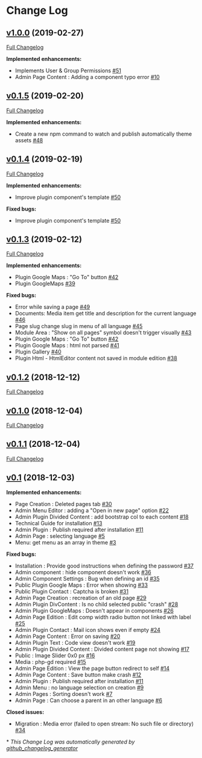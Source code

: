 # Change Log

## [v1.0.0](https://github.com/rohsyl/omega-l/tree/v1.0.0) (2019-02-27)
[Full Changelog](https://github.com/rohsyl/omega-l/compare/v0.1.5...v1.0.0)

**Implemented enhancements:**

- Implements User & Group Permissions [\#51](https://github.com/rohsyl/omega-l/issues/51)
- Admin Page Content : Adding a component typo error [\#10](https://github.com/rohsyl/omega-l/issues/10)

## [v0.1.5](https://github.com/rohsyl/omega-l/tree/v0.1.5) (2019-02-20)
[Full Changelog](https://github.com/rohsyl/omega-l/compare/v0.1.4...v0.1.5)

**Implemented enhancements:**

- Create a new npm command to watch and publish automatically theme assets [\#48](https://github.com/rohsyl/omega-l/issues/48)

## [v0.1.4](https://github.com/rohsyl/omega-l/tree/v0.1.4) (2019-02-19)
[Full Changelog](https://github.com/rohsyl/omega-l/compare/v0.1.3...v0.1.4)

**Implemented enhancements:**

- Improve plugin component's template [\#50](https://github.com/rohsyl/omega-l/issues/50)

**Fixed bugs:**

- Improve plugin component's template [\#50](https://github.com/rohsyl/omega-l/issues/50)

## [v0.1.3](https://github.com/rohsyl/omega-l/tree/v0.1.3) (2019-02-12)
[Full Changelog](https://github.com/rohsyl/omega-l/compare/v0.1.2...v0.1.3)

**Implemented enhancements:**

- Plugin Google Maps : "Go To" button  [\#42](https://github.com/rohsyl/omega-l/issues/42)
- Plugin GoogleMaps [\#39](https://github.com/rohsyl/omega-l/issues/39)

**Fixed bugs:**

- Error while saving a page [\#49](https://github.com/rohsyl/omega-l/issues/49)
- Documents: Media item get title and description for the current language [\#46](https://github.com/rohsyl/omega-l/issues/46)
- Page slug change slug in menu of all language [\#45](https://github.com/rohsyl/omega-l/issues/45)
- Module Area : "Show on all pages" symbol doesn't trigger visually [\#43](https://github.com/rohsyl/omega-l/issues/43)
- Plugin Google Maps : "Go To" button  [\#42](https://github.com/rohsyl/omega-l/issues/42)
- Plugin Google Maps : html not parsed [\#41](https://github.com/rohsyl/omega-l/issues/41)
- Plugin Gallery [\#40](https://github.com/rohsyl/omega-l/issues/40)
- Plugin Html - HtmlEditor content not saved in module edition [\#38](https://github.com/rohsyl/omega-l/issues/38)

## [v0.1.2](https://github.com/rohsyl/omega-l/tree/v0.1.2) (2018-12-12)
[Full Changelog](https://github.com/rohsyl/omega-l/compare/v0.1.0...v0.1.2)

## [v0.1.0](https://github.com/rohsyl/omega-l/tree/v0.1.0) (2018-12-04)
[Full Changelog](https://github.com/rohsyl/omega-l/compare/v0.1.1...v0.1.0)

## [v0.1.1](https://github.com/rohsyl/omega-l/tree/v0.1.1) (2018-12-04)
[Full Changelog](https://github.com/rohsyl/omega-l/compare/v0.1...v0.1.1)

## [v0.1](https://github.com/rohsyl/omega-l/tree/v0.1) (2018-12-03)
**Implemented enhancements:**

- Page Creation : Deleted pages tab [\#30](https://github.com/rohsyl/omega-l/issues/30)
- Admin Menu Editor : adding a "Open in new page" option [\#22](https://github.com/rohsyl/omega-l/issues/22)
- Admin Plugin Divided Content : add bootstrap col to each content [\#18](https://github.com/rohsyl/omega-l/issues/18)
- Technical Guide for installation [\#13](https://github.com/rohsyl/omega-l/issues/13)
- Admin Plugin : Publish required after installation [\#11](https://github.com/rohsyl/omega-l/issues/11)
- Admin Page : selecting language  [\#5](https://github.com/rohsyl/omega-l/issues/5)
- Menu: get menu as an array in theme [\#3](https://github.com/rohsyl/omega-l/issues/3)

**Fixed bugs:**

- Installation : Provide good instructions when defining the password [\#37](https://github.com/rohsyl/omega-l/issues/37)
- Admin component : hide component doesn't work [\#36](https://github.com/rohsyl/omega-l/issues/36)
- Admin Component Settings : Bug when defining an id [\#35](https://github.com/rohsyl/omega-l/issues/35)
- Public Plugin Google Maps : Error when showing [\#33](https://github.com/rohsyl/omega-l/issues/33)
- Public Plugin Contact : Captcha is broken [\#31](https://github.com/rohsyl/omega-l/issues/31)
- Admin Page Creation : recreation of an old page [\#29](https://github.com/rohsyl/omega-l/issues/29)
- Admin Plugin DivContent : Is no child selected public "crash" [\#28](https://github.com/rohsyl/omega-l/issues/28)
- Admin Plugin GoogleMaps : Doesn't appear in components [\#26](https://github.com/rohsyl/omega-l/issues/26)
- Admin Page Edition : Edit comp width radio button not linked with label [\#25](https://github.com/rohsyl/omega-l/issues/25)
- Admin Plugin Contact : Mail icon shows even if empty [\#24](https://github.com/rohsyl/omega-l/issues/24)
- Admin Page Content : Error on saving [\#20](https://github.com/rohsyl/omega-l/issues/20)
- Admin Plugin Text : Code view doesn't work [\#19](https://github.com/rohsyl/omega-l/issues/19)
- Admin Plugin Divided Content : Divided content page not showing [\#17](https://github.com/rohsyl/omega-l/issues/17)
- Public : Image Slider 0x0 px [\#16](https://github.com/rohsyl/omega-l/issues/16)
- Media : php-gd required [\#15](https://github.com/rohsyl/omega-l/issues/15)
- Admin Page Edition : View the page button redirect to self [\#14](https://github.com/rohsyl/omega-l/issues/14)
- Admin Page Content : Save button make crash [\#12](https://github.com/rohsyl/omega-l/issues/12)
- Admin Plugin : Publish required after installation [\#11](https://github.com/rohsyl/omega-l/issues/11)
- Admin Menu : no language selection on creation [\#9](https://github.com/rohsyl/omega-l/issues/9)
- Admin Pages : Sorting doesn't work [\#7](https://github.com/rohsyl/omega-l/issues/7)
- Admin Page : Can choose a parent in an other language [\#6](https://github.com/rohsyl/omega-l/issues/6)

**Closed issues:**

- Migration : Media error \(failed to open stream: No such file or directory\) [\#34](https://github.com/rohsyl/omega-l/issues/34)



\* *This Change Log was automatically generated by [github_changelog_generator](https://github.com/skywinder/Github-Changelog-Generator)*